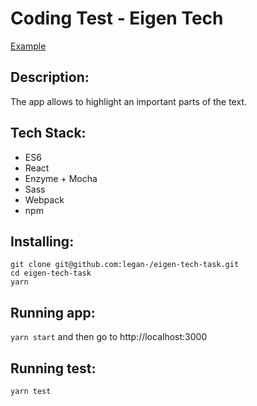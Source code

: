 # Coding Test - Eigen Tech

[Example](http://eigen-tech-task.surge.sh/)

## Description:

The app allows to highlight an important parts of the text.

## Tech Stack:

- ES6
- React
- Enzyme + Mocha
- Sass
- Webpack
- npm

## Installing:

`git clone git@github.com:legan-/eigen-tech-task.git`
\
`cd eigen-tech-task`
\
`yarn`

## Running app:
`yarn start` and then go to http://localhost:3000

## Running test:
`yarn test`
